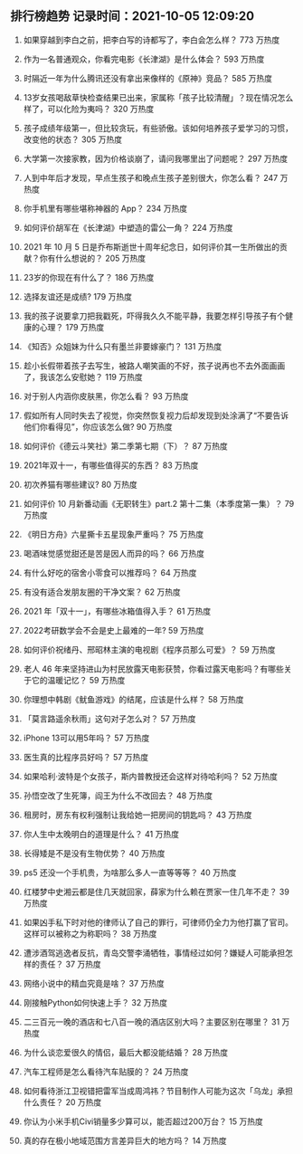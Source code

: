 
## 排行榜趋势 记录时间：2021-10-05 12:09:20
  
  1. 如果穿越到李白之前，把李白写的诗都写了，李白会怎么样？ 773 万热度
    
  2. 作为一名普通观众，你看完电影《长津湖》是什么体会？ 593 万热度
    
  3. 时隔近一年为什么腾讯还没有拿出来像样的《原神》竞品？ 585 万热度
    
  4. 13岁女孩喝敌草快检查结果已出来，家属称「孩子比较清醒」？现在情况怎么样了，可以化险为夷吗？ 320 万热度
    
  5. 孩子成绩年级第一，但比较贪玩，有些骄傲。该如何培养孩子爱学习的习惯，改变他的状态？ 305 万热度
    
  6. 大学第一次接家教，因为价格谈崩了，请问我哪里出了问题呢？ 297 万热度
    
  7. 人到中年后才发现，早点生孩子和晚点生孩子差别很大，你怎么看？ 247 万热度
    
  8. 你手机里有哪些堪称神器的 App？ 234 万热度
    
  9. 如何评价胡军在《长津湖》中塑造的雷公一角？ 224 万热度
    
  10. 2021 年 10 月 5 日是乔布斯逝世十周年纪念日，如何评价其一生所做出的贡献？你有什么想说的？ 205 万热度
    
  11. 23岁的你现在有什么了？ 186 万热度
    
  12. 选择友谊还是成绩? 179 万热度
    
  13. 我的孩子说要拿刀把我戳死，吓得我久久不能平静，我要怎样引导孩子有个健康的心理？ 179 万热度
    
  14. 《知否》众姐妹为什么只有墨兰非要嫁豪门？ 131 万热度
    
  15. 趁小长假带着孩子去写生，被路人嘲笑画的不好，孩子说再也不去外面画画了，我该怎么安慰她？ 119 万热度
    
  16. 对于别人内涵你皮肤黑，你怎么看？ 93 万热度
    
  17. 假如所有人同时失去了视觉，你突然恢复视力后却发现到处涂满了“不要告诉他们你看得见”，你应该怎么做? 90 万热度
    
  18. 如何评价《德云斗笑社》第二季第七期（下）？ 87 万热度
    
  19. 2021年双十一，有哪些值得买的东西？ 83 万热度
    
  20. 初次养猫有哪些建议? 80 万热度
    
  21. 如何评价 10 月新番动画《无职转生》part.2 第十二集（本季度第一集）？ 79 万热度
    
  22. 《明日方舟》六星撕卡五星现象严重吗？ 75 万热度
    
  23. 喝酒味觉感觉甜还是苦是因人而异的吗？ 66 万热度
    
  24. 有什么好吃的宿舍小零食可以推荐吗？ 64 万热度
    
  25. 有没有适合发朋友圈的干净文案？ 62 万热度
    
  26. 2021 年「双十一」，有哪些冰箱值得入手？ 61 万热度
    
  27. 2022考研数学会不会是史上最难的一年? 59 万热度
    
  28. 如何评价祝绪丹、邢昭林主演的电视剧《程序员那么可爱》？ 59 万热度
    
  29. 老人 46 年来坚持进山为村民放露天电影获赞，你看过露天电影吗？有哪些关于它的温暖记忆？ 59 万热度
    
  30. 你理想中韩剧《鱿鱼游戏》的结尾，应该是什么样？ 58 万热度
    
  31. 「莫言路遥余秋雨」这句对子怎么对？ 57 万热度
    
  32. iPhone 13可以用5年吗？ 57 万热度
    
  33. 医生真的比程序员好吗？ 57 万热度
    
  34. 如果哈利·波特是个女孩子，斯内普教授还会这样对待哈利吗？ 52 万热度
    
  35. 孙悟空改了生死簿，阎王为什么不改回去？ 48 万热度
    
  36. 租房时，房东有权利强制让我给她一把房间的钥匙吗？ 43 万热度
    
  37. 你人生中太晚明白的道理是什么？ 41 万热度
    
  38. 长得矮是不是没有生物优势？ 40 万热度
    
  39. ps5 还没一个手机贵，为啥那么多人一直等等等？ 40 万热度
    
  40. 红楼梦中史湘云都是住几天就回家，薛家为什么赖在贾家一住几年不走？ 39 万热度
    
  41. 如果凶手私下时对他的律师认了自己的罪行，可律师仍全力为他打赢了官司。这样可以被称之为称职吗？ 38 万热度
    
  42. 遭涉酒驾逃逸者反抗，青岛交警李涌牺牲，事情经过如何？嫌疑人可能承担怎样的责任？ 37 万热度
    
  43. 网络小说中的精血究竟是啥？ 37 万热度
    
  44. 刚接触Python如何快速上手？ 32 万热度
    
  45. 二三百元一晚的酒店和七八百一晚的酒店区别大吗？主要区别在哪里？ 31 万热度
    
  46. 为什么谈恋爱很久的情侣，最后大都没能结婚？ 28 万热度
    
  47. 汽车工程师是怎么看待汽车贴膜的？ 24 万热度
    
  48. 如何看待浙江卫视错把雷军当成周鸿祎？节目制作人可能为这次「乌龙」承担什么责任？ 20 万热度
    
  49. 你认为小米手机Civi销量多少算可以，能否超过200万台？ 15 万热度
    
  50. 真的存在极小地域范围方言差异巨大的地方吗？ 14 万热度
    